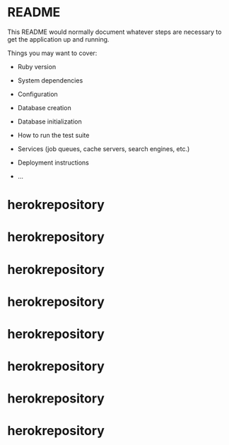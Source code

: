 # README

This README would normally document whatever steps are necessary to get the
application up and running.

Things you may want to cover:

* Ruby version

* System dependencies

* Configuration

* Database creation

* Database initialization

* How to run the test suite

* Services (job queues, cache servers, search engines, etc.)

* Deployment instructions

* ...
# herokrepository
# herokrepository
# herokrepository
# herokrepository
# herokrepository
# herokrepository
# herokrepository
# herokrepository
